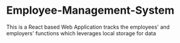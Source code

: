 # Employee-Management-System
This is a React based Web Application tracks the employees' and employers' functions which leverages local storage for data
